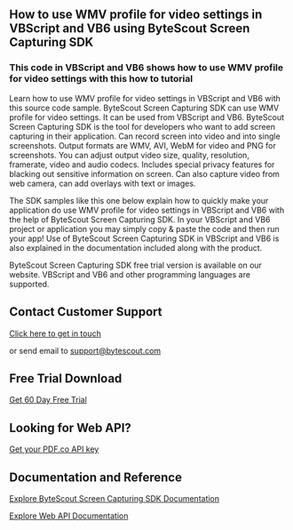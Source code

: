 ## How to use WMV profile for video settings in VBScript and VB6 using ByteScout Screen Capturing SDK

### This code in VBScript and VB6 shows how to use WMV profile for video settings with this how to tutorial

Learn how to use WMV profile for video settings in VBScript and VB6 with this source code sample. ByteScout Screen Capturing SDK can use WMV profile for video settings. It can be used from VBScript and VB6. ByteScout Screen Capturing SDK is the tool for developers who want to add screen capturing in their application. Can record screen into video and into single screenshots. Output formats are WMV, AVI, WebM for video and PNG for screenshots. You can adjust output video size, quality, resolution, framerate, video and audio codecs. Includes special privacy features for blacking out sensitive information on screen. Can also capture video from web camera, can add overlays with text or images.

The SDK samples like this one below explain how to quickly make your application do use WMV profile for video settings in VBScript and VB6 with the help of ByteScout Screen Capturing SDK. In your VBScript and VB6 project or application you may simply copy & paste the code and then run your app! Use of ByteScout Screen Capturing SDK in VBScript and VB6 is also explained in the documentation included along with the product.

ByteScout Screen Capturing SDK free trial version is available on our website. VBScript and VB6 and other programming languages are supported.

## Contact Customer Support

[Click here to get in touch](https://bytescout.zendesk.com/hc/en-us/requests/new?subject=ByteScout%20Screen%20Capturing%20SDK%20Question)

or send email to [support@bytescout.com](mailto:support@bytescout.com?subject=ByteScout%20Screen%20Capturing%20SDK%20Question) 

## Free Trial Download

[Get 60 Day Free Trial](https://bytescout.com/download/web-installer?utm_source=github-readme)

## Looking for Web API? 

[Get your PDF.co API key](https://pdf.co/documentation/api?utm_source=github-readme)

## Documentation and Reference

[Explore ByteScout Screen Capturing SDK Documentation](https://bytescout.com/documentation/index.html?utm_source=github-readme)

[Explore Web API Documentation](https://pdf.co/documentation/api?utm_source=github-readme)